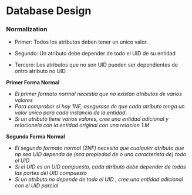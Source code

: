 # **Database Design**

### **Normalization**

* Primer: Todos los atributos deben tener un unico valor.

* Segundo: Un atributo debe depender de todo el UID de su entidad

* Tercero: Los atributos que no son UID pueden ser dependientes de ontro atributo no UID

**Primer Forma Normal**

* *El primer formato normal necestia que no existan atributos de varios valores*
* *Para comprobar si hay 1NF, asegurase de que cada atributo tenga un valor unico para cada instancia de la entidad.*
* *Si un atributo tiene varios valores, cree una entidad adicional y relacionela con la entidad original con una relacion 1:M*

**Segunda Forma Normal**

* *El segundo formato normal (2NF) necesita que cualquier atributo que np sea UID dependa de (sea propiedad de o una caracterista de) todo el UID*
* *Si el UID es un UID compuesto, cada atributo debe depender de todas las partes del UID compuesto*
* *Si un atributo no depende de todo el UID , cree una entidad adicional con el UID parcial*

